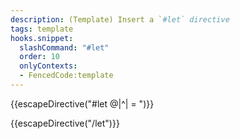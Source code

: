 ```yaml
---
description: (Template) Insert a `#let` directive
tags: template
hooks.snippet:
  slashCommand: "#let"
  order: 10
  onlyContexts:
  - FencedCode:template
---
```

{{escapeDirective("#let @|^| = ")}}

{{escapeDirective("/let")}}